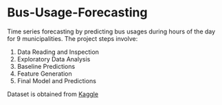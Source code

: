 # Bus-Usage-Forecasting

Time series forecasting by predicting bus usages during hours of the day for 9 municipalities. The project steps involve:

1) Data Reading and Inspection
2) Exploratory Data Analysis
3) Baseline Predictions
4) Feature Generation
5) Final Model and Predictions

Dataset is obtained from [Kaggle](https://www.kaggle.com/datasets/berkantaslan/municipality-bus-utilization)